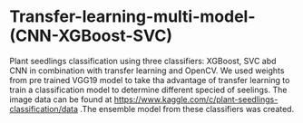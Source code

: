 # Transfer-learning-multi-model-(CNN-XGBoost-SVC)
Plant seedlings classification using three classifiers: XGBoost, SVC abd CNN  in combination with transfer learning and OpenCV. We used weights from pre trained VGG19 model to take tha advantage of transfer learning to train a classification model to determine different specied of seelings. The image data can be found at https://www.kaggle.com/c/plant-seedlings-classification/data .The ensemble model from these classifiers was created.

